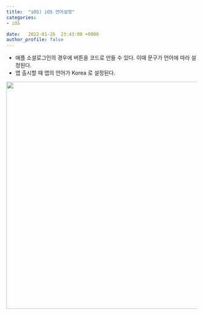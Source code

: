 ```yaml
---
title:  "iOS) iOS 언어설정"
categories:
- iOS

date:   2022-01-26  23:43:00 +0900
author_profile: false
---
```

- 애플 소셜로그인의 경우에 버튼을 코드로 만들 수 있다. 이때 문구가 언어에 따라 설정된다.
- 앱 출시할 때 앱의 언어가 Korea 로 설정된다.

<img src ="https://user-images.githubusercontent.com/69136340/151179260-304823be-856e-48ed-bcdc-5990b2437ea4.png" width ="600">
